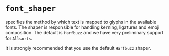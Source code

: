 # `font_shaper`

specifies the method by which text is mapped to glyphs in the available fonts.
The shaper is responsible for handling kerning, ligatures and emoji
composition.  The default is `Harfbuzz` and we have very preliminary support
for `Allsorts`.

It is strongly recommended that you use the default `Harfbuzz` shaper.

